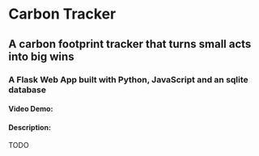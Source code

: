 # Carbon Tracker
## A carbon footprint tracker that turns small acts into big wins
### A Flask Web App built with Python, JavaScript and an sqlite database
#### Video Demo:  <URL HERE>
#### Description:
TODO